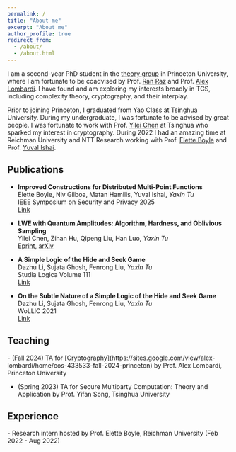 ```yaml
---
permalink: /
title: "About me"
excerpt: "About me"
author_profile: true
redirect_from: 
  - /about/
  - /about.html
---
```


I am a second-year PhD student in the [theory group](https://theory.cs.princeton.edu/) in Princeton University, where I am fortunate to be coadvised by Prof. [Ran Raz](https://engineering.princeton.edu/faculty/ran-raz) and Prof. [Alex Lombardi](https://sites.google.com/view/alex-lombardi/home). I have found and am exploring my interests broadly in TCS, including complexity theory, cryptography, and their interplay. 

Prior to joining Princeton, I graduated from Yao Class at Tsinghua University. During my undergraduate, I was fortunate to be advised by great people. I was fortunate to work with Prof. [Yilei Chen](http://www.chenyilei.net/) at Tsinghua who sparked my interest in cryptography. During 2022 I had an amazing time at Reichman University and NTT Research working with Prof. [Elette Boyle](https://cs.idc.ac.il/~elette/) and Prof. [Yuval Ishai](https://yuvali.cswp.cs.technion.ac.il/). 



<h2 id="publications"> Publications</h2>

- **Improved Constructions for Distributed Multi-Point Functions**  
  Elette Boyle, Niv Gilboa, Matan Hamilis, Yuval Ishai, *Yaxin Tu*  
  IEEE Symposium on Security and Privacy 2025\
  [Link](https://doi.ieeecomputersociety.org/10.1109/SP61157.2025.00044)

- **LWE with Quantum Amplitudes: Algorithm, Hardness, and Oblivious Sampling**  
  Yilei Chen, Zihan Hu, Qipeng Liu, Han Luo, *Yaxin Tu*  
  [Eprint](https://eprint.iacr.org/2023/1498), [arXiv](https://arxiv.org/abs/2310.00644)

- **A Simple Logic of the Hide and Seek Game**   
  Dazhu Li, Sujata Ghosh, Fenrong Liu, *Yaxin Tu*  
  Studia Logica Volume 111  
  [Link](https://link.springer.com/article/10.1007/s11225-023-10039-4) 

- **On the Subtle Nature of a Simple Logic of the Hide and Seek Game**   
  Dazhu Li, Sujata Ghosh, Fenrong Liu, *Yaxin Tu*  
  WoLLIC 2021  
  [Link](https://link.springer.com/chapter/10.1007/978-3-030-88853-4_13) 

<h2 id="teaching"> Teaching</h2>
- (Fall 2024) TA for [Cryptography](https://sites.google.com/view/alex-lombardi/home/cos-433533-fall-2024-princeton) by Prof. Alex Lombardi, Princeton University

- (Spring 2023) TA for Secure Multiparty Computation: Theory and Application by Prof. Yifan Song, Tsinghua University

<h2 id="experience"> Experience</h2>
- Research intern hosted by Prof. Elette Boyle, Reichman University (Feb 2022 - Aug 2022)
